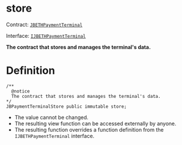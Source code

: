 # store

Contract: [`JBETHPaymentTerminal`](../)​‌

Interface: [`IJBETHPaymentTerminal`](../../../../interfaces/ijbethpaymentterminal.md)

**The contract that stores and manages the terminal's data.**

# Definition

```solidity
/**
  @notice 
  The contract that stores and manages the terminal's data.
*/
JBPaymentTerminalStore public immutable store;
```

* The value cannot be changed.
* The resulting view function can be accessed externally by anyone.
* The resulting function overrides a function definition from the `IJBETHPaymentTerminal` interface.
